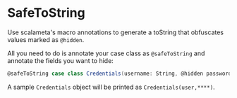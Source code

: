 # SafeToString

Use scalameta's macro annotations to generate a toString that obfuscates
values marked as `@hidden`.

All you need to do is annotate your case class as `@safeToString` and
annotate the fields you want to hide:
```scala
@safeToString case class Credentials(username: String, @hidden password: String)
```

A sample `Credentials` object will be printed as `Credentials(user,****)`.
